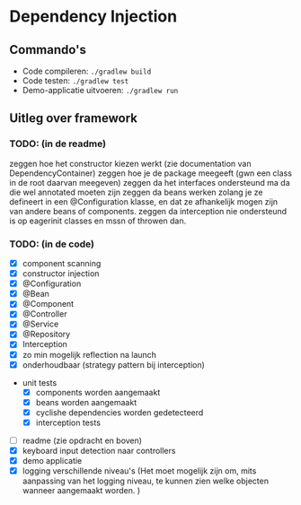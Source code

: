 # Dependency Injection

## Commando's

- Code compileren: `./gradlew build`
- Code testen: `./gradlew test`
- Demo-applicatie uitvoeren: `./gradlew run`

## Uitleg over framework

### TODO: (in de readme)
zeggen hoe het constructor kiezen werkt (zie documentation van DependencyContainer)
zeggen hoe je de package meegeeft (gwn een class in de root daarvan meegeven)
zeggen da het interfaces ondersteund ma da die wel annotated moeten zijn
zeggen da beans werken zolang je ze defineert in een @Configuration klasse,
en dat ze afhankelijk mogen zijn van andere beans of components.
zeggen da interception nie ondersteund is op eagerinit classes en mssn of throwen dan.


### TODO: (in de code)
- [x] component scanning
- [x] constructor injection
- [x] @Configuration
- [x] @Bean
- [x] @Component
- [x] @Controller
- [x] @Service
- [x] @Repository
- [x] Interception
- [x] zo min mogelijk reflection na launch
- [x] onderhoudbaar (strategy pattern bij interception)
- unit tests
  - [x] components worden aangemaakt
  - [x] beans worden aangemaakt
  - [x] cyclishe dependencies worden gedetecteerd
  - [x] interception tests
- [ ] readme (zie opdracht en boven)
- [x] keyboard input detection naar controllers
- [x] demo applicatie
- [x] logging verschillende niveau's (Het moet mogelijk zijn om, mits aanpassing van het logging niveau, te kunnen zien welke objecten wanneer aangemaakt worden.
)